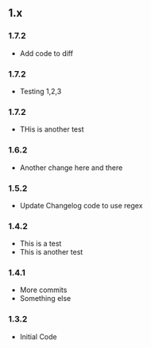 ## 1.x

### 1.7.2

* Add code to diff

### 1.7.2

* Testing 1,2,3

### 1.7.2

* THis is another test

### 1.6.2

* Another change here and there

### 1.5.2

* Update Changelog code to use regex

### 1.4.2

* This is a test
* This is another test

### 1.4.1

* More commits
* Something else

### 1.3.2

* Initial Code
